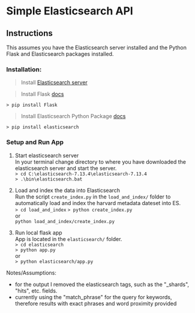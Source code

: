 # Simple Elasticsearch API  

## Instructions  
This assumes you have the Elasticsearch server installed and the Python Flask and Elasticsearch packages installed.

### Installation:  
> Install [Elasticsearch server](https://www.elastic.co/guide/en/elasticsearch/reference/current/install-elasticsearch.html)     
  
> Install Flask [docs](https://flask.palletsprojects.com/en/2.0.x/installation/)  

`> pip install Flask`  
  
  
> Install Elasticsearch Python Package [docs](https://elasticsearch-py.readthedocs.io/en/v7.13.4/)  

`> pip install elasticsearch`



### Setup and Run App  
  
1. Start elasticsearch server  
In your terminal change directory to where you have downloaded the elasticsearch server and start the server.  
`> cd C:\elasticsearch-7.13.4\elasticsearch-7.13.4`  
`> .\bin\elasticsearch.bat`   
  
2. Load and index the data into Elasticsearch  
Run the script `create_index.py` in the `load_and_index/` folder to automatically load and index the harvard metadata dateset into ES.   
`> cd load_and_index`
`> python create_index.py`  
or  
`python load_and_index/create_index.py` 

3. Run local flask app   
App is located in the `elasticsearch/` folder.  
`> cd elasticsearch`  
`> python app.py`  
or  
`> python elasticsearch/app.py`







Notes/Assumptions:
* for the output I removed the elasticsearch tags, such as the "_shards", "hits", etc. fields.
* currently using the "match_phrase" for the query for keywords, therefore results with exact phrases and word proximity provided 
